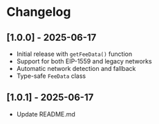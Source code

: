 # Changelog

## [1.0.0] - 2025-06-17

- Initial release with `getFeeData()` function
- Support for both EIP-1559 and legacy networks
- Automatic network detection and fallback
- Type-safe `FeeData` class

## [1.0.1] - 2025-06-17

- Update README.md